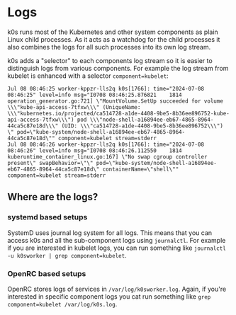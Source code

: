 <!--
SPDX-FileCopyrightText: 2024 k0s authors
SPDX-License-Identifier: CC-BY-SA-4.0
-->

# Logs

k0s runs most of the Kubernetes and other system components as plain Linux child processes. As it acts as a watchdog for the child processes it also combines the logs for all such processes into its own log stream.

k0s adds a "selector" to each components log stream so it is easier to distinguish logs from various components. For example the log stream from kubelet is enhanced with a selector `component=kubelet`:

```text
Jul 08 08:46:25 worker-kppzr-lls2q k0s[1766]: time="2024-07-08 08:46:25" level=info msg="I0708 08:46:25.876821    1814 operation_generator.go:721] \"MountVolume.SetUp succeeded for volume \\\"kube-api-access-7tfxw\\\" (UniqueName: \\\"kubernetes.io/projected/ca514728-a1de-4408-9be5-8b36ee896752-kube-api-access-7tfxw\\\") pod \\\"node-shell-a16894ee-eb67-4865-8964-44ca5c87e18d\\\" (UID: \\\"ca514728-a1de-4408-9be5-8b36ee896752\\\") \" pod=\"kube-system/node-shell-a16894ee-eb67-4865-8964-44ca5c87e18d\"" component=kubelet stream=stderr
Jul 08 08:46:26 worker-kppzr-lls2q k0s[1766]: time="2024-07-08 08:46:26" level=info msg="I0708 08:46:26.112550    1814 kuberuntime_container_linux.go:167] \"No swap cgroup controller present\" swapBehavior=\"\" pod=\"kube-system/node-shell-a16894ee-eb67-4865-8964-44ca5c87e18d\" containerName=\"shell\"" component=kubelet stream=stderr
```

## Where are the logs?

### systemd based setups

SystemD uses journal log system for all logs. This means that you can access k0s and all the sub-component logs using `journalctl`. For example if you are interested in kubelet logs, you can run something like `journalctl -u k0sworker | grep component=kubelet`.

### OpenRC based setups

OpenRC stores logs of services in `/var/log/k0sworker.log`. Again, if you're interested in specific component logs you cat run something like `grep component=kubelet /var/log/k0s.log`.
